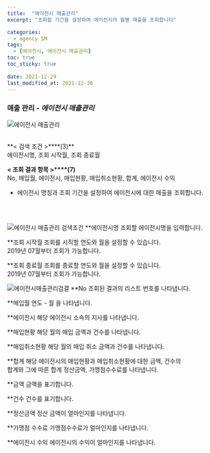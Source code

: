 ```yaml
---
title:  "에이전시 매출관리"
excerpt: "조회할 기간을 설정하여 에이전시의 월별 매출을 조회합니다"

categories:
  - agency SM
tags:
  - [에이전시, 에이전시 매출관리]
toc: true
toc_sticky: true
 
date: 2021-12-29
last_modified_at: 2021-12-30
---
```

### 매출 관리 - *에이전시 매출관리*
![에이전시 매출관리](https://user-images.githubusercontent.com/95394003/147518101-0c84980a-57a6-4303-8835-ed5bf07e1920.jpeg)

 <br>
**< 검색 조건 >****(3)**
<br>에이전시명, 조회 시작월, 조회 종료월

**< 조회 결과 항목 >****(7)**
<br> No, 매입월, 에이전시, 매입현황, 매입취소현황, 합계, 에이전시 수익
<br>


- 에이전시 명칭과 조회 기간을 설정하여 에이전시에 대한 매출을 조회합니다.
<br>


<br>

![에이전시 매출관리 검색조건](https://user-images.githubusercontent.com/95394003/147518278-7ac8b849-a3fe-4e59-90cb-a2c4b8ef67b8.jpeg)
**에이전시명
조회할 에이전시명을 입력합니다.

**조회 시작월
조회를 시직할 연도와 월을 설정할 수 있습니다.<br>2019년 07월부터 조회가 가능합니다.

**조회 종료월
조회를 종료할 연도와 월을 설정할 수 있습니다.<br>2019년 07월부터 조회가 가능합니다.
<br>

![에이전시매출관리검결](https://user-images.githubusercontent.com/95394003/147518303-4be04eb7-6a32-467c-9232-bb036aab1de9.jpeg)
**No
조회된 결과의 리스트 번호를 나타냅니다.

**매입월
연도 - 월 을 나타냅니다.

**에이전시
해당 에이전시 소속의 지사를 나타냅니다.

**매입현황
해당 월의 매입 금액과 건수를 나타냅니다.

**매입취소현황
해당 월의 매입 취소 금액과 건수를 나타냅니다.

**합계
해당 에이전시의 매입현황과 매입취소현황에 대한 금액, 건수의<br>합계와 그에 따른 합계 정산금액, 가맹점수수료를 나타냅니다.

**금액
금액을 표기합니다.

**건수
건수를 표기합니다.

**정산금액
정산 금액이 얼마인지를 나타냅니다.

**가맹점 수수료
가맹점수수료가 얼마인지를 나타냅니다.

**에이전시 수익
에이전시의 수익이 얼마인지를 나타냅니다.